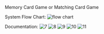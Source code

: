 Memory Card Game or Matching Card Game 

System Flow Chart: 
![flow chart](https://github.com/user-attachments/assets/0242c1c0-8b1b-4e2b-88bb-dba6072ad592)

Documentation:
![7](https://github.com/user-attachments/assets/af596504-1c1d-40dc-9320-d581f5c559db)
![8](https://github.com/user-attachments/assets/1e1490e0-2ecc-4d4e-901f-d7923b412301)
![9](https://github.com/user-attachments/assets/8dfa70e6-f79c-4b9b-9672-98b51f8df8d7)
![10](https://github.com/user-attachments/assets/4469ae98-d1ac-4edf-904d-29607056ad93)
![11](https://github.com/user-attachments/assets/1590e574-3dd7-4686-b33e-2b5c9b257a07)
